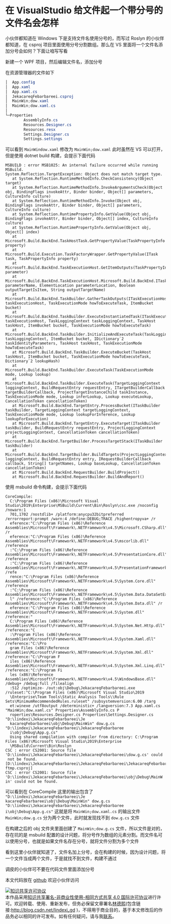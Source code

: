 # 在 VisualStudio 给文件起一个带分号的文件名会怎样

小伙伴都知道在 Windows 下是支持文件名使用分号的，而写过 Roslyn 的小伙伴都知道，在 csproj 项目里面使用分号分割数组。那么在 VS 里面将一个文件名添加分号会如何？下面让咱写写看

<!--more-->
<!-- CreateTime:5/27/2020 9:04:53 AM -->

<!-- 发布 -->

新建一个 WPF 项目，然后编辑文件名，添加分号

在资源管理器的文件如下

<!-- ![](image/在 VisualStudio 给文件起一个带分号的文件名会怎样/在 VisualStudio 给文件起一个带分号的文件名会怎样0.png) -->

```csharp
│  App.config
│  App.xaml
│  App.xaml.cs
│  JekacareqFebarbareei.csproj
│  MainWin;dow.xaml
│  MainWin;dow.xaml.cs
│
└─Properties
        AssemblyInfo.cs
        Resources.Designer.cs
        Resources.resx
        Settings.Designer.cs
        Settings.settings
```

可以看到 `MainWindow.xaml` 修改为 `MainWin;dow.xaml` 此时虽然在 VS 可以打开，但是使用 dotnet build 构建，会提示下面代码

```
MSBUILD : error MSB1025: An internal failure occurred while running MSBuild.
System.Reflection.TargetException: Object does not match target type.
   at System.Reflection.RuntimeMethodInfo.CheckConsistency(Object target)
   at System.Reflection.RuntimeMethodInfo.InvokeArgumentsCheck(Object obj, BindingFlags invokeAttr, Binder binder, Object[] parameters, CultureInfo culture)
   at System.Reflection.RuntimeMethodInfo.Invoke(Object obj, BindingFlags invokeAttr, Binder binder, Object[] parameters, CultureInfo culture)
   at System.Reflection.RuntimePropertyInfo.GetValue(Object obj, BindingFlags invokeAttr, Binder binder, Object[] index, CultureInfo culture)
   at System.Reflection.RuntimePropertyInfo.GetValue(Object obj, Object[] index)
   at Microsoft.Build.BackEnd.TaskHostTask.GetPropertyValue(TaskPropertyInfo property)
   at Microsoft.Build.Execution.TaskFactoryWrapper.GetPropertyValue(ITask task, TaskPropertyInfo property)
   at Microsoft.Build.BackEnd.TaskExecutionHost.GetItemOutputs(TaskPropertyInfo parameter)
   at Microsoft.Build.BackEnd.TaskExecutionHost.Microsoft.Build.BackEnd.ITaskExecutionHost.GatherTaskOutputs(String parameterName, ElementLocation parameterLocation, Boolean outputTargetIsItem, String outputTargetName)
   at Microsoft.Build.BackEnd.TaskBuilder.GatherTaskOutputs(ITaskExecutionHost taskExecutionHost, TaskExecutionMode howToExecuteTask, ItemBucket bucket)
   at Microsoft.Build.BackEnd.TaskBuilder.ExecuteInstantiatedTask(ITaskExecutionHost taskExecutionHost, TaskLoggingContext taskLoggingContext, TaskHost taskHost, ItemBucket bucket, TaskExecutionMode howToExecuteTask)
   at Microsoft.Build.BackEnd.TaskBuilder.InitializeAndExecuteTask(TaskLoggingContext taskLoggingContext, ItemBucket bucket, IDictionary`2 taskIdentityParameters, TaskHost taskHost, TaskExecutionMode howToExecuteTask)
   at Microsoft.Build.BackEnd.TaskBuilder.ExecuteBucket(TaskHost taskHost, ItemBucket bucket, TaskExecutionMode howToExecuteTask, Dictionary`2 lookupHash)
   at Microsoft.Build.BackEnd.TaskBuilder.ExecuteTask(TaskExecutionMode mode, Lookup lookup)
   at Microsoft.Build.BackEnd.TaskBuilder.ExecuteTask(TargetLoggingContext loggingContext, BuildRequestEntry requestEntry, ITargetBuilderCallback targetBuilderCallback, ProjectTargetInstanceChild taskInstance, TaskExecutionMode mode, Lookup inferLookup, Lookup executeLookup, CancellationToken cancellationToken)
   at Microsoft.Build.BackEnd.TargetEntry.ProcessBucket(ITaskBuilder taskBuilder, TargetLoggingContext targetLoggingContext, TaskExecutionMode mode, Lookup lookupForInference, Lookup lookupForExecution)
   at Microsoft.Build.BackEnd.TargetEntry.ExecuteTarget(ITaskBuilder taskBuilder, BuildRequestEntry requestEntry, ProjectLoggingContext projectLoggingContext, CancellationToken cancellationToken)
   at Microsoft.Build.BackEnd.TargetBuilder.ProcessTargetStack(ITaskBuilder taskBuilder)
   at Microsoft.Build.BackEnd.TargetBuilder.BuildTargets(ProjectLoggingContext loggingContext, BuildRequestEntry entry, IRequestBuilderCallback callback, String[] targetNames, Lookup baseLookup, CancellationToken cancellationToken)
   at Microsoft.Build.BackEnd.RequestBuilder.BuildProject()
   at Microsoft.Build.BackEnd.RequestBuilder.BuildAndReport()
```

使用 msbuild 命令构建，会提示下面代码

```
CoreCompile:
  C:\Program Files (x86)\Microsoft Visual Studio\2019\Enterprise\MSBuild\Current\Bin\Roslyn\csc.exe /noconfig /nowarn:1
  701,1702 /nostdlib+ /platform:anycpu32bitpreferred /errorreport:prompt /warn:4 /define:DEBUG;TRACE /highentropyva+ /r
  eference:"C:\Program Files (x86)\Reference Assemblies\Microsoft\Framework\.NETFramework\v4.5\Microsoft.CSharp.dll" /r
  eference:"C:\Program Files (x86)\Reference Assemblies\Microsoft\Framework\.NETFramework\v4.5\mscorlib.dll" /reference
  :"C:\Program Files (x86)\Reference Assemblies\Microsoft\Framework\.NETFramework\v4.5\PresentationCore.dll" /reference
  :"C:\Program Files (x86)\Reference Assemblies\Microsoft\Framework\.NETFramework\v4.5\PresentationFramework.dll" /refe
  rence:"C:\Program Files (x86)\Reference Assemblies\Microsoft\Framework\.NETFramework\v4.5\System.Core.dll" /reference
  :"C:\Program Files (x86)\Reference Assemblies\Microsoft\Framework\.NETFramework\v4.5\System.Data.DataSetExtensions.dl
  l" /reference:"C:\Program Files (x86)\Reference Assemblies\Microsoft\Framework\.NETFramework\v4.5\System.Data.dll" /r
  eference:"C:\Program Files (x86)\Reference Assemblies\Microsoft\Framework\.NETFramework\v4.5\System.dll" /reference:"
  C:\Program Files (x86)\Reference Assemblies\Microsoft\Framework\.NETFramework\v4.5\System.Net.Http.dll" /reference:"C
  :\Program Files (x86)\Reference Assemblies\Microsoft\Framework\.NETFramework\v4.5\System.Xaml.dll" /reference:"C:\Pro
  gram Files (x86)\Reference Assemblies\Microsoft\Framework\.NETFramework\v4.5\System.Xml.dll" /reference:"C:\Program F
  iles (x86)\Reference Assemblies\Microsoft\Framework\.NETFramework\v4.5\System.Xml.Linq.dll" /reference:"C:\Program Fi
  les (x86)\Reference Assemblies\Microsoft\Framework\.NETFramework\v4.5\WindowsBase.dll" /debug+ /debug:full /filealign
  :512 /optimize- /out:obj\Debug\JekacareqFebarbareei.exe /ruleset:"C:\Program Files (x86)\Microsoft Visual Studio\2019
  \Enterprise\Team Tools\Static Analysis Tools\\Rule Sets\MinimumRecommendedRules.ruleset" /subsystemversion:6.00 /targ
  et:winexe /utf8output /deterministic+ /langversion:7.3 App.xaml.cs "MainWin;dow.xaml.cs" Properties\AssemblyInfo.cs P
  roperties\Resources.Designer.cs Properties\Settings.Designer.cs "D:\lindexi\JekacareqFebarbareei\Je
  kacareqFebarbareei\obj\Debug\MainWin" dow.g.cs "D:\lindexi\JekacareqFebarbareei\JekacareqFebarbaree
  i\obj\Debug\App.g.cs"
  Using shared compilation with compiler from directory: C:\Program Files (x86)\Microsoft Visual Studio\2019\Enterprise
  \MSBuild\Current\Bin\Roslyn
CSC : error CS2001: Source file 'D:\lindexi\JekacareqFebarbareei\JekacareqFebarbareei\dow.g.cs' could
 not be found. [D:\lindexi\JekacareqFebarbareei\JekacareqFebarbareei\JekacareqFebarbareei_cakuut2d_wp
ftmp.csproj]
CSC : error CS2001: Source file 'D:\lindexi\JekacareqFebarbareei\JekacareqFebarbareei\obj\Debug\MainW
in' could not be found. 
```

可以看到在 CoreCompile 这里的输出包含了 `"D:\lindexi\JekacareqFebarbareei\Je
  kacareqFebarbareei\obj\Debug\MainWin" dow.g.cs "D:\lindexi\JekacareqFebarbareei\JekacareqFebarbaree
  i\obj\Debug\App.g.cs"` 这就是将 `MainWin;dow.xaml.cs` 的输出文件 `MainWin;dow.g.cs` 分为两个文件，此时就发现找不到 `dow.g.cs` 文件

在构建之后的 obj 文件夹里面创建了 `MainWin;dow.g.cs` 文件，所以文件是对的，存在坑的是 msbuild 配置的设计问题，将分号作为数组的元素分割。而文件名可以使用分号，也就是如果文件名存在分号，就将文件分割为多个文件

看到这里小伙伴就知道了，文件名加上分号，会在构建的时候，因为设计问题，将一个文件当成两个文件，于是就找不到文件，构建不通过

调皮的小伙伴可不要在代码文件里面添加分号

本文代码放在 [github](https://github.com/lindexi/lindexi_gd/tree/5cccc8d157ab9e8f35b7399ecb4dce6c85e8e641/JekacareqFebarbareei) 欢迎小伙伴访问

<a rel="license" href="http://creativecommons.org/licenses/by-nc-sa/4.0/"><img alt="知识共享许可协议" style="border-width:0" src="https://licensebuttons.net/l/by-nc-sa/4.0/88x31.png" /></a><br />本作品采用<a rel="license" href="http://creativecommons.org/licenses/by-nc-sa/4.0/">知识共享署名-非商业性使用-相同方式共享 4.0 国际许可协议</a>进行许可。欢迎转载、使用、重新发布，但务必保留文章署名[林德熙](http://blog.csdn.net/lindexi_gd)(包含链接:http://blog.csdn.net/lindexi_gd )，不得用于商业目的，基于本文修改后的作品务必以相同的许可发布。如有任何疑问，请与我[联系](mailto:lindexi_gd@163.com)。
